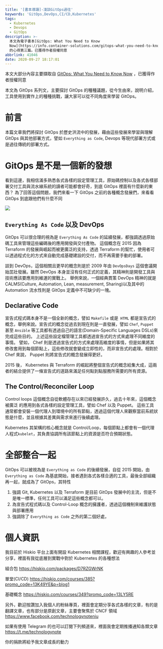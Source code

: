```yaml
---
title: '[書本導讀]-淺談GitOps過往'
keywords: 'GitOps,DevOps,CI/CD,Kubernetes'
tags:
  - Kubernetes
  - Devops
  - GitOps
description: >-
  本文為電子書本[GitOps: What You Need to Know
  Now](https://info.container-solutions.com/gitops-what-you-need-to-know-now)
  的心得第三篇。已獲得作者授權同意
abbrlink: 41046
date: 2020-09-27 18:17:01
---
```


本文大部分內容主要擷取自 [GitOps: What You Need to Know Now](https://info.container-solutions.com/gitops-what-you-need-to-know-now) ，已獲得作者授權同意

本文為 GitOps 系列文，主要探討 GitOps 的種種議題，從今生由來，說明介紹，工具使用到實作上的種種挑戰，讓大家可以從不同角度來學習 GitOps。

# 前言
本篇文章我們將探討 GitOps 於歷史洪流中的發展，藉由這些發展來學習與理解 GitOps 與其他部署方式，譬如 `Everything as Code`, Devops 等現代部署方式或是過往傳統的部署方式。

# GitOps 是不是一個新的發想
看到這邊，我相信滿多熟悉各式各樣的設定管理工具，原始碼控制以及各式各樣部署交付工具與流水線系統的讀者可能都會好奇，到底 GitOps 裡面有什麼新的東西？
為了回答這個問題，我們來看一下 GitOps 之前的各種概念發展們，來看看 GitOps 到底跟他們有什麼不同

![](https://i.imgur.com/VQ7JWY6.png)

## `Everything As Code` 以及 DevOps
GitOps 可以很合理的視為是 `Everything As Code` 的延續發展，都強調透過原始碼工具來管理這些編碼後的應用開發與交付產物。
這個概念在 2015 因為 Terraform 的發展與崛起而被更廣泛的支持，透過 Terraform 的幫忙，使用者可以透過程式化的方式來自動完成基礎建設的交付，而不再需要手動的部署。

談到 DevOps，這個相關且更早的概念則是於 2009 年由 `DevOpsDays` 這個會議開始茁壯發展。雖然 DevOps 本身並沒有任何正式的定義，其精神則是開發工具與技術應該要應用到維運的實戰上。
舉例來說，一個經典貫策 DevOps 精神的就是 CALMS(Culture, Automation, Lean, measurement, Sharing)以及其中的 Automation 流水性則是 GitOps 定義中不可缺少的一塊。


## Declarative Code
宣告式程式碼本身不是一個全新的概念，譬如 `Makefile` 或是` HTML` 都是宣告式的概念，舉例來說。宣告式的概念從過去到現在則是一直發展，譬如 `Chef`, `Puppet` 甚至 `Ansible` 等工具都有透過自己的語言(Domain-Specific Languages DSLs)來完成這些目的。
上述這些設定檔管理工具都透過宣告式的方式來處理不同維度的事情。
譬如， Chef 則是透過宣告式的方式來處理高維度的事情，但是如果將其修改套用到每個節點上，這些修改就會變成立即性的，而非宣告式的處理。相對於 Chef 來說， Puppet 則將宣告式的概念發展得更好。

2015 後， Kubernetes 與 Terraform 的崛起將整個宣告式的概念給集大成，這兩者的結合提供了一條宣告式的道路來滿足任何點到點服務所需要的所有資源。


## The Control/Reconciler Loop
Control loops 這個概念自從軟體存在以來已經發展許久，過去十年來，這個概念被廣泛
的應用到各式各樣的設定管理工具，譬如 Chef 以及 Puppet。
這些工具通常都會安裝一個代理人到環境中的所有節點，透過這個代理人來觀察當前系統狀態是什麼，並且根據其差異與需求來進行後續處理。

Kubernetes 其架構的核心概念就是 Control/Loop，每個節點上都會有一個代理人程式`kubelet`，其負責協調所有該節點上的資源是否符合預期狀態。

# 全部整合一起
GitOps 可以被視為是 `Everything as Code` 的後續發展，自從 2015 開始，由 `Everything as Code` 為基底開始，接者遇到各式各樣合適的工具，最後全部組織再一起，就成為了 GitOps，其特性
1. 強調 Git, Kubernetes 以及 Terraform 是目前 GitOps 發展中的主流，但是不是唯一標準，任何工具可以滿足這些概念都可以。
2. 為宣告式程式碼以及 Control-Loop 概念的擁護者，透過這個機制來維護狀態與部署應用
3. 強調除了 `Everything as Code` 之外的第二個好處，

# 個人資訊
我目前於 Hiskio 平台上面有開設 Kubernetes 相關課程，歡迎有興趣的人參考並分享，裡面有我從底層到實戰中對於 Kubernetes 的各種想法

組合包
https://hiskio.com/packages/D7RZGWrNK

單堂(CI/CD)
https://hiskio.com/courses/385?promo_code=13K49YE&p=blog1

基礎概念
https://hiskio.com/courses/349?promo_code=13LY5RE

另外，歡迎按讚加入我個人的粉絲專頁，裡面會定期分享各式各樣的文章，有的是翻譯文章，也有部分是原創文章，主要會聚焦於 CNCF 領域
https://www.facebook.com/technologynoteniu

如果有使用 Telegram 的也可以訂閱下列頻道來，裡面我會定期推播通知各類文章
https://t.me/technologynote

你的捐款將給予我文章成長的動力
<script type="text/javascript" src="https://cdnjs.buymeacoffee.com/1.0.0/button.prod.min.js" data-name="bmc-button" data-slug="hwchiu" data-color="#000000" data-emoji=""  data-font="Cookie" data-text="Buy me a coffee" data-outline-color="#fff" data-font-color="#fff" data-coffee-color="#fd0" ></script>



